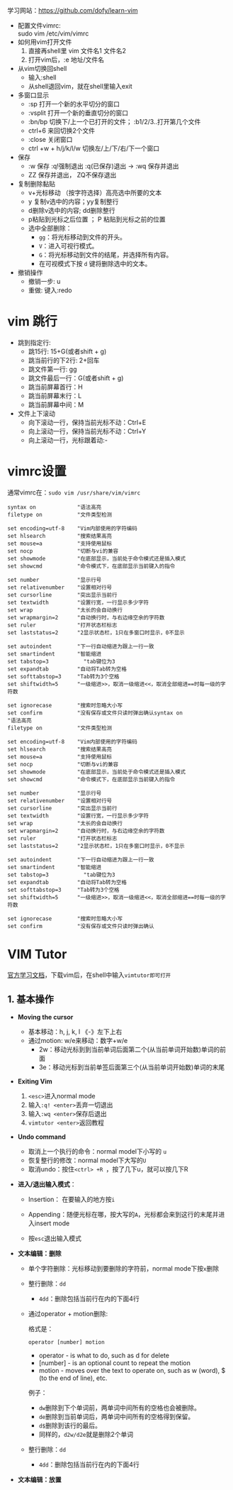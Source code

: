 学习网站：https://github.com/dofy/learn-vim

- 配置文件vimrc:    
  sudo vim /etc/vim/vimrc
- 如何用vim打开文件
   1. 直接再shell里 vim 文件名1 文件名2 
   2. 打开vim后，:e 地址/文件名
- 从vim切换回shell
   - 输入:shell 
   - 从shell退回vim，就在shell里输入exit
- 多窗口显示
   - :sp 打开一个新的水平切分的窗口
   - :vsplit 打开一个新的垂直切分的窗口
   - :bn/bp 切换下/上一个已打开的文件； :b1/2/3..打开第几个文件
   - ctrl+6 来回切换2个文件
   - :close 关闭窗口
   - ctrl +w + h/j/k/l/w 切换左/上/下/右/下一个窗口
- 保存
   - :w 保存 :q!强制退出 :q(已保存)退出    -> :wq 保存并退出
   - ZZ 保存并退出， ZQ不保存退出
- 复制删除黏贴
   - v+光标移动 （按字符选择）高亮选中所要的文本
   - y 复制v选中的内容；yy复制整行
   - d删除v选中的内容; dd删除整行
   - p粘贴到光标之后位置  ； P 粘贴到光标之前的位置
   - 选中全部删除：
     - `gg`：将光标移动到文件的开头。
     - `V`：进入可视行模式。
     - `G`：将光标移动到文件的结尾，并选择所有内容。
     - 在可视模式下按 `d` 键将删除选中的文本。
- 撤销操作
   - 撤销一步: u
   - 重做:  键入:redo

# vim 跳行
- 跳到指定行:
  - 跳15行:      15+G(或者shift + g)
  - 跳当前行的下2行: 2+回车
  - 跳文件第一行:   gg
  - 跳文件最后一行：G(或者shift + g)
  - 跳当前屏幕首行：H
  - 跳当前屏幕末行：L
  - 跳当前屏幕中间：M
- 文件上下滚动
  - 向下滚动一行，保持当前光标不动：Ctrl+E
  - 向上滚动一行，保持当前光标不动：Ctrl+Y
  - 向上滚动一行，光标跟着动:-



# vimrc设置

通常vimrc在：`sudo vim /usr/share/vim/vimrc`

```t
syntax on             "语法高亮
filetype on           "文件类型检测

set encoding=utf-8    "Vim内部使用的字符编码
set hlsearch          "搜索结果高亮
set mouse=a           "支持使用鼠标
set nocp              "切断与vi的兼容
set showmode          "在底部显示，当前处于命令模式还是插入模式
set showcmd           "命令模式下，在底部显示当前键入的指令

set number            "显示行号
set relativenumber    "设置相对行号
set cursorline        "突出显示当前行
set textwidth         "设置行宽，一行显示多少字符
set wrap              "太长的会自动换行
set wrapmargin=2      "自动换行时，与右边缘空余的字符数
set ruler             "打开状态栏标志
set laststatus=2      "2显示状态栏，1只在多窗口时显示，0不显示

set autoindent        "下一行自动缩进为跟上一行一致
set smartindent       "智能缩进
set tabstop=3		    "tab键位为3
set expandtab         "自动将Tab转为空格
set softtabstop=3     "Tab转为3个空格
set shiftwidth=5      "一级缩进>>，取消一级缩进<<，取消全部缩进==时每一级的字符数

set ignorecase        "搜索时忽略大小写
set confirm           "没有保存或文件只读时弹出确认syntax on             "语法高亮
filetype on           "文件类型检测

set encoding=utf-8    "Vim内部使用的字符编码
set hlsearch          "搜索结果高亮
set mouse=a           "支持使用鼠标
set nocp              "切断与vi的兼容
set showmode          "在底部显示，当前处于命令模式还是插入模式
set showcmd           "命令模式下，在底部显示当前键入的指令

set number            "显示行号
set relativenumber    "设置相对行号
set cursorline        "突出显示当前行
set textwidth         "设置行宽，一行显示多少字符
set wrap              "太长的会自动换行
set wrapmargin=2      "自动换行时，与右边缘空余的字符数
set ruler             "打开状态栏标志
set laststatus=2      "2显示状态栏，1只在多窗口时显示，0不显示

set autoindent        "下一行自动缩进为跟上一行一致
set smartindent       "智能缩进
set tabstop=3		    "tab键位为3
set expandtab         "自动将Tab转为空格
set softtabstop=3     "Tab转为3个空格
set shiftwidth=5      "一级缩进>>，取消一级缩进<<，取消全部缩进==时每一级的字符数

set ignorecase        "搜索时忽略大小写
set confirm           "没有保存或文件只读时弹出确认
```

# VIM Tutor

[官方学习文档](https://vimhelp.org/usr_01.txt.html#vimtutor)，下载vim后，在shell中输入`vimtutor即可打开`

## 1. 基本操作

- **Moving the cursor**
  - 基本移动：h, j, k, l 《-》左下上右
  - 通过motion: w/e来移动：数字+w/e
    - 2w：移动光标到到当前单词后面第二个(从当前单词开始数)单词的前面
    - 3e：移动光标到当前单签后面第三个(从当前单词开始数)单词的末尾

- **Exiting Vim**
  1. `<esc>`进入normal mode
  2. 输入`:q! <enter>`丢弃一切退出
  3. 输入`:wq <enter>`保存后退出
  4. `vimtutor <enter>`返回教程
  
- **Undo command**
  - 取消上一个执行的命令：normal model下小写的 `u`
  - 恢复整行的修改：normal model下大写的`U`
  - 取消undo：按住`<ctrl> +R `，按了几下u，就可以按几下R

- **进入/退出输入模式**：
  
  - Insertion： 在要输入的地方按`i`
  
  - Appending：随便光标在哪，按大写的`A`，光标都会来到这行的末尾并进入insert mode
  
  - 按`esc`退出输入模式
  
- **文本编辑：删除**

  - 单个字符删除：光标移动到要删除的字符前，normal mode下按`x`删除

  - 整行删除：`dd`

    - `4dd`：删除包括当前行在内的下面4行

  - 通过operator + motion删除:

    格式是：

    `operator [number] motion`

    - operator - is what to do, such as  d  for delete
    - [number] - is an optional count to repeat the motion
    - motion   - moves over the text to operate on, such as  w (word),  $ (to the end of line), etc.

    例子：

    - `dw`删除到下个单词前，两单词中间所有的空格也会被删除。
    - `de`删除到当前单词后，两单词中间所有的空格得到保留。
    - `d$`删除到该行的最后。
    - 同样的，`d2w/d2e`就是删除2个单词

  - 整行删除：`dd`

    - `4dd`：删除包括当前行在内的下面4行

- **文本编辑：放置**

